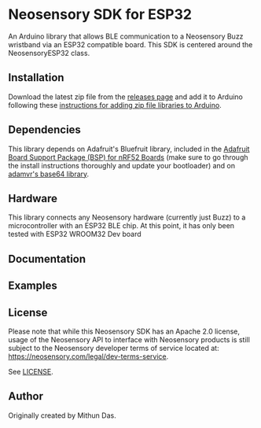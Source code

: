# Neosensory SDK for ESP32

An Arduino library that allows BLE communication to a Neosensory Buzz wristband via an ESP32 compatible board. This SDK is centered around the NeosensoryESP32 class. 

## Installation

Download the latest zip file from the [releases page](https://github.com/just4give/neosensory-sdk-esp32) and add it to Arduino following these [instructions for adding zip file libraries to Arduino](https://www.arduino.cc/en/guide/libraries#toc4).

## Dependencies

This library depends on Adafruit's Bluefruit library, included in the [Adafruit Board Support Package (BSP) for nRF52 Boards](https://github.com/adafruit/Adafruit_nRF52_Arduino#bsp-installation) (make sure to go through the install instructions thoroughly and update your bootloader) and on [adamvr's base64 library](https://github.com/adamvr/arduino-base64).

## Hardware

This library connects any Neosensory hardware (currently just Buzz) to a microcontroller with an ESP32 BLE chip. At this point, it has only been tested with ESP32 WROOM32 Dev board

## Documentation



## Examples



## License

Please note that while this Neosensory SDK has an Apache 2.0 license, 
usage of the Neosensory API to interface with Neosensory products is 
still  subject to the Neosensory developer terms of service located at:
https://neosensory.com/legal/dev-terms-service.

See [LICENSE](https://github.com/neosensory/neosensory-sdk-for-bluefruit/blob/master/LICENSE).

## Author

Originally created by Mithun Das.
